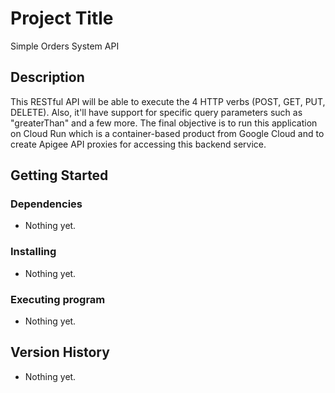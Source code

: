 # Project Title

Simple Orders System API

## Description

This RESTful API will be able to execute the 4 HTTP verbs (POST, GET, PUT, DELETE). Also, it'll have support for specific query parameters such as "greaterThan" and a few more. The final objective is to run this application on Cloud Run which is a container-based product from Google Cloud and to create Apigee API proxies for accessing this backend service.

## Getting Started

### Dependencies

* Nothing yet.

### Installing

* Nothing yet.

### Executing program

* Nothing yet.

## Version History

* Nothing yet.
